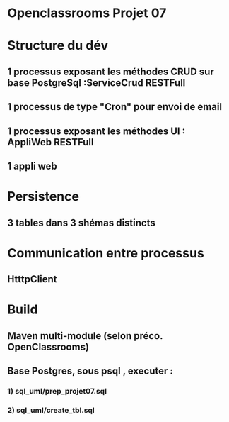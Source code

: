 # Openclassrooms Projet 07

# Structure du dév
## 1 processus  exposant les méthodes CRUD sur base PostgreSql :ServiceCrud RESTFull
## 1 processus  de type "Cron" pour envoi de email 
## 1 processus  exposant les méthodes UI : AppliWeb RESTFull
## 1 appli web 

# Persistence  
## 3 tables dans 3 shémas distincts

# Communication entre processus 
## HtttpClient

# Build 
## Maven multi-module (selon préco. OpenClassrooms)
## Base Postgres, sous psql , executer :
### 1) sql_uml/prep_projet07.sql
### 2) sql_uml/create_tbl.sql

